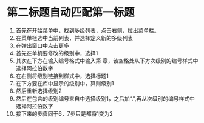 ﻿# 第二标题自动匹配第一标题
1. 首先在开始菜单中，找到多级列表，点击右侧，拉出菜单栏。
2. 在菜单栏选中当前列表，并选择定义新的多级列表
3. 在弹出窗口中点击更多
4. 首先在单机要修改的级别中，选择1
5. 其次在下方在输入编号格式中输入第  章，该空格处从下方次级别的编号样式中选择阿拉伯数字
6. 在右侧将级别链接到样式中，选择标题1
7. 在下方要在库中显示的级别中，算则级别1
8. 然后重新选择级别2
9. 然后在包含的级别编号来自中选择级别1，之后加“.",再从次级别的编号样式中选择阿拉伯数字
10. 接下来的步骤同于6，7步只是都将1变为2 
